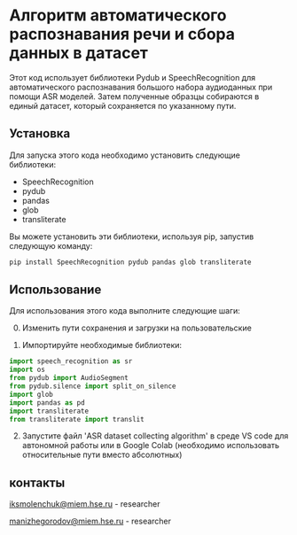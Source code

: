 # Алгоритм автоматического распознавания речи и сбора данных в датасет

Этот код использует библиотеки Pydub и SpeechRecognition для автоматического распознавания большого набора аудиоданных при помощи ASR моделей. Затем полученные образцы собираются в единый датасет, который сохраняется по указанному пути.

## Установка

Для запуска этого кода необходимо установить следующие библиотеки:

- SpeechRecognition
- pydub
- pandas
- glob
- transliterate

Вы можете установить эти библиотеки, используя pip, запустив следующую команду:

```bash
pip install SpeechRecognition pydub pandas glob transliterate
```

## Использование

Для использования этого кода выполните следующие шаги:

0. Изменить пути сохранения и загрузки на пользовательские

1. Импортируйте необходимые библиотеки:

```python
import speech_recognition as sr 
import os 
from pydub import AudioSegment
from pydub.silence import split_on_silence
import glob
import pandas as pd
import transliterate
from transliterate import translit
```

2. Запустите файл 'ASR dataset collecting algorithm' в среде VS code для автономной работы или в Google Colab (необходимо использовать относительные пути вместо абсолютных)

## контакты

[iksmolenchuk@miem.hse.ru](https://cabinet.miem.hse.ru/#/project/371/team) - researcher

[manizhegorodov@miem.hse.ru](https://cabinet.miem.hse.ru/#/project/371/team) - researcher

